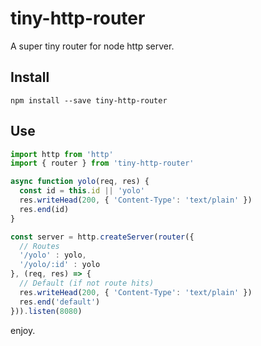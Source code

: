 # tiny-http-router

A super tiny router for node http server.

## Install

```
npm install --save tiny-http-router
```

## Use

```js
import http from 'http'
import { router } from 'tiny-http-router'

async function yolo(req, res) {
  const id = this.id || 'yolo'
  res.writeHead(200, { 'Content-Type': 'text/plain' })
  res.end(id)
}

const server = http.createServer(router({
  // Routes
  '/yolo' : yolo,
  '/yolo/:id' : yolo
}, (req, res) => {
  // Default (if not route hits)
  res.writeHead(200, { 'Content-Type': 'text/plain' })
  res.end('default')
})).listen(8080)
```

enjoy.
